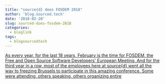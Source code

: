 ```yaml
---
title: "source{d} does FOSDEM 2018"
author: 'blog.sourced.tech'
date: '2018-02-20'
slug: sourced-does-fosdem-2018
categories:
  - bloglink
tags:
  - blogsourcedtech
---
```


[As every year, for the last 18 years, February is the time for FOSDEM, the Free and Open Source Software Developers' European Meeting. And for the third year in a row, most of the employees here at source{d} went all the way to freezing Brussels to participate in this amazing conference. Some were attending, others speaking, others organizing entire<i class="fas fa-external-link-alt"></i>](https://blog.sourced.tech//blog.sourced.tech/post/fosdem-2018/)


